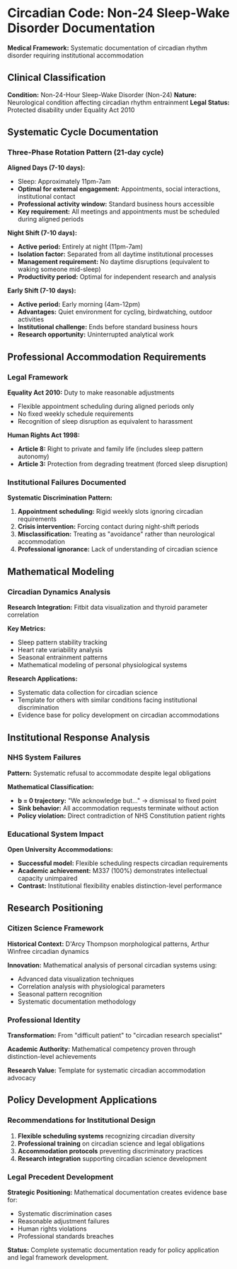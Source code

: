 # Circadian Code: Non-24 Sleep-Wake Disorder Documentation

**Medical Framework:** Systematic documentation of circadian rhythm disorder requiring institutional accommodation

## Clinical Classification

**Condition:** Non-24-Hour Sleep-Wake Disorder (Non-24)
**Nature:** Neurological condition affecting circadian rhythm entrainment
**Legal Status:** Protected disability under Equality Act 2010

## Systematic Cycle Documentation

### Three-Phase Rotation Pattern (21-day cycle)

**Aligned Days (7-10 days):**
- Sleep: Approximately 11pm-7am 
- **Optimal for external engagement:** Appointments, social interactions, institutional contact
- **Professional activity window:** Standard business hours accessible
- **Key requirement:** All meetings and appointments must be scheduled during aligned periods

**Night Shift (7-10 days):**
- **Active period:** Entirely at night (11pm-7am)
- **Isolation factor:** Separated from all daytime institutional processes
- **Management requirement:** No daytime disruptions (equivalent to waking someone mid-sleep)
- **Productivity period:** Optimal for independent research and analysis

**Early Shift (7-10 days):**
- **Active period:** Early morning (4am-12pm)
- **Advantages:** Quiet environment for cycling, birdwatching, outdoor activities
- **Institutional challenge:** Ends before standard business hours
- **Research opportunity:** Uninterrupted analytical work

## Professional Accommodation Requirements

### Legal Framework
**Equality Act 2010:** Duty to make reasonable adjustments
- Flexible appointment scheduling during aligned periods only
- No fixed weekly schedule requirements
- Recognition of sleep disruption as equivalent to harassment

**Human Rights Act 1998:**
- **Article 8:** Right to private and family life (includes sleep pattern autonomy)
- **Article 3:** Protection from degrading treatment (forced sleep disruption)

### Institutional Failures Documented

**Systematic Discrimination Pattern:**
1. **Appointment scheduling:** Rigid weekly slots ignoring circadian requirements
2. **Crisis intervention:** Forcing contact during night-shift periods
3. **Misclassification:** Treating as "avoidance" rather than neurological accommodation
4. **Professional ignorance:** Lack of understanding of circadian science

## Mathematical Modeling

### Circadian Dynamics Analysis
**Research Integration:** Fitbit data visualization and thyroid parameter correlation

**Key Metrics:**
- Sleep pattern stability tracking
- Heart rate variability analysis  
- Seasonal entrainment patterns
- Mathematical modeling of personal physiological systems

**Research Applications:**
- Systematic data collection for circadian science
- Template for others with similar conditions facing institutional discrimination
- Evidence base for policy development on circadian accommodations

## Institutional Response Analysis

### NHS System Failures
**Pattern:** Systematic refusal to accommodate despite legal obligations

**Mathematical Classification:**
- **b = 0 trajectory:** "We acknowledge but..." → dismissal to fixed point
- **Sink behavior:** All accommodation requests terminate without action
- **Policy violation:** Direct contradiction of NHS Constitution patient rights

### Educational System Impact
**Open University Accommodations:**
- **Successful model:** Flexible scheduling respects circadian requirements
- **Academic achievement:** M337 (100%) demonstrates intellectual capacity unimpaired
- **Contrast:** Institutional flexibility enables distinction-level performance

## Research Positioning

### Citizen Science Framework
**Historical Context:** D'Arcy Thompson morphological patterns, Arthur Winfree circadian dynamics

**Innovation:** Mathematical analysis of personal circadian systems using:
- Advanced data visualization techniques
- Correlation analysis with physiological parameters
- Seasonal pattern recognition
- Systematic documentation methodology

### Professional Identity
**Transformation:** From "difficult patient" to "circadian research specialist"

**Academic Authority:** Mathematical competency proven through distinction-level achievements

**Research Value:** Template for systematic circadian accommodation advocacy

## Policy Development Applications

### Recommendations for Institutional Design
1. **Flexible scheduling systems** recognizing circadian diversity
2. **Professional training** on circadian science and legal obligations
3. **Accommodation protocols** preventing discriminatory practices
4. **Research integration** supporting circadian science development

### Legal Precedent Development
**Strategic Positioning:** Mathematical documentation creates evidence base for:
- Systematic discrimination cases
- Reasonable adjustment failures
- Human rights violations
- Professional standards breaches

**Status:** Complete systematic documentation ready for policy application and legal framework development.
